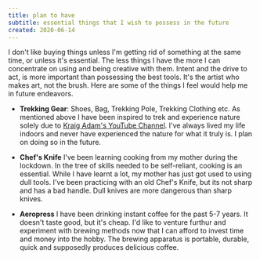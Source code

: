 ```yaml
---
title: plan to have
subtitle: essential things that I wish to possess in the future
created: 2020-06-14
---
```


I don't like buying things unless I'm getting rid of something at the
same time, or unless it's essential. The less things I have the more I
can concentrate on using and being creative with them. Intent and the
drive to act, is more important than possessing the best tools. It's the
artist who makes art, not the brush. Here are some of the things I feel
would help me in future endeavors.

- **Trekking Gear**: Shoes, Bag, Trekking Pole, Trekking Clothing etc.
  As mentioned above I have been inspired to trek and experience nature
  solely due to [Kraig Adam's YouTube
  Channel](https://www.youtube.com/user/KadamsMedia). I've always lived
  my life indoors and never have experienced the nature for what it
  truly is. I plan on doing so in the future.

- **Chef's Knife**
  I've been learning cooking from my mother during the lockdown. In the
  tree of skills needed to be self-reliant, cooking is an essential.
  While I have learnt a lot, my mother has just got used to using dull
  tools. I've been practicing with an old Chef's Knife, but its not
  sharp and has a bad handle. Dull knives are more dangerous than sharp
  knives.

- **Aeropress**
  I have been drinking instant coffee for the past 5-7 years. It doesn't
  taste good, but it's cheap. I'd like to venture furthur and experiment
  with brewing methods now that I can afford to invest time and money
  into the hobby. The brewing apparatus is portable, durable, quick and
  supposedly produces delicious coffee.

